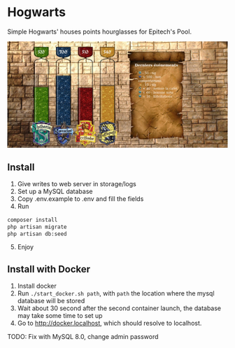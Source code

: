 # Hogwarts

Simple Hogwarts' houses points hourglasses for Epitech's Pool.

![Visual](docs/screenshot.jpg)

## Install

1. Give writes to web server in storage/logs
2. Set up a MySQL database
3. Copy .env.example to .env and fill the fields
4. Run

  ```
  composer install
  php artisan migrate
  php artisan db:seed
  ```

5. Enjoy


## Install with Docker

1. Install docker
2. Run ```./start_docker.sh path```, with ```path``` the location where the mysql database will be stored
3. Wait about 30 second after the second container launch, the database may take some time to set up
4. Go to http://docker.localhost, which should resolve to localhost.

TODO: Fix with MySQL 8.0, change admin password
